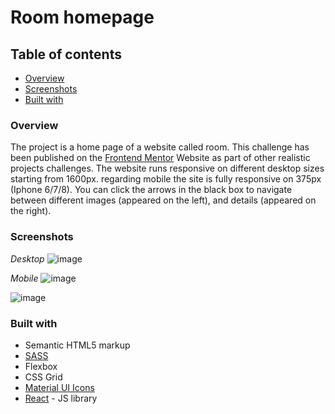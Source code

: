 # Room homepage 

## Table of contents 

- [Overview](#Overview)
- [Screenshots](#screenshots)
- [Built with](#built-with)


### Overview

The project is a home page of a website called room. This challenge has been published on the [Frontend Mentor](https://www.frontendmentor.io/challenges/room-homepage-BtdBY_ENq) Website as part of other realistic projects challenges. The website runs responsive on different desktop sizes starting from 1600px. regarding mobile
the site is fully responsive on 375px (Iphone 6/7/8). You can click the arrows in the black box to navigate between different images (appeared on the left), and details
(appeared on the right).

### Screenshots

*Desktop*
![image](https://user-images.githubusercontent.com/20302651/113505366-0724c900-9547-11eb-87cd-e8d06db0d0a8.png)

*Mobile*
![image](https://user-images.githubusercontent.com/20302651/113507997-41499700-9556-11eb-96ef-1d53a56697ad.png)

![image](https://user-images.githubusercontent.com/20302651/113508099-cb91fb00-9556-11eb-9f6e-5f1f2bdd2ecc.png)


### Built with

- Semantic HTML5 markup
- [SASS](https://sass-lang.com/)
- Flexbox
- CSS Grid
- [Material UI Icons](https://material-ui.com/components/material-icons/) 
- [React](https://reactjs.org/) - JS library



